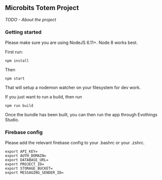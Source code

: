 ## Microbits Totem Project

*TODO - About the project*

### Getting started

Please make sure you are using NodeJS 6.11+. Node 8 works best.

First run:

```
npm install
```

Then

```
npm start
```

That will setup a nodemon watcher on your filesystem for dev work.

If you just want to run a build, then run

```
npm run build
```

Once the bundle has been built, you can then run the app through Evothings Studio.

### Firebase config

Please add the relevant firebase config to your .bashrc or your .zshrc.

```
export API_KEY=
export AUTH_DOMAIN=
export DATABASE_URL=
export PROJECT_ID=
export STORAGE_BUCKET=
export MESSAGING_SENDER_ID=
```
